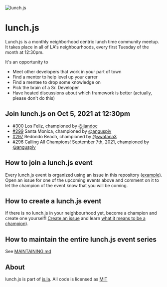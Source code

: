 ![lunch.js](http://i.imgur.com/5kPcPqZ.png)

# lunch.js

Lunch.js is a monthly neighborhood centric lunch time community meetup. It takes place in all of LA's neighbourhoods, every first Tuesday of the month at 12:30pm.

It's an opportunity to

- Meet other developers that work in your part of town
- Find a mentor to help level up your carrer
- Find a mentee to drop some knowledge on
- Pick the brain of a Sr. Developer
- Have heated discussions about which framework is better (actually, please don't do this)

<!--START_SECTION:events-->
## Join lunch.js on Oct 5, 2021 at 12:30pm
  
- [#300](https://github.com/jsla/lunch.js/issues/300) Los Feliz, championed by [@jjandoc](https://github.com/jjandoc)
- [#299](https://github.com/jsla/lunch.js/issues/299) Santa Monica, championed by [@anguspiv](https://github.com/anguspiv)
- [#297](https://github.com/jsla/lunch.js/issues/297) Redondo Beach, championed by [@swatana3](https://github.com/swatana3)
- [#296](https://github.com/jsla/lunch.js/issues/296) Calling All Champions! September 7th, 2021, championed by [@anguspiv](https://github.com/anguspiv)
<!--END_SECTION:events-->

## How to join a lunch.js event

Every lunch.js event is organized using an issue in this repository ([example](https://github.com/jsla/lunch.js/issues/258)). Open an issue for one of the upcoming events above and comment on it to let the champion of the event know that you will be coming.

## How to create a lunch.js event

If there is no lunch.js in your neighbourhood yet, become a champion and create one yourself! [Create an issue](https://github.com/jsla/lunch.js/issues/new) and learn [what it means to be a champion](https://github.com/jsla/lunch.js/blob/master/CONTRIBUTING.md#readme)).

## How to maintain the entire lunch.js event series

See [MAINTAINING.md](MAINTAINING.md)

## About

lunch.js is part of [js.la](https://js.la). All code is licensed as [MIT](LICENSE)
